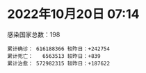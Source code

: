 
# 2022年10月20日 07:14
感染国家总数：198
```
累计确诊： 616188366 较昨日：+242754
累计死亡：   6563513 较昨日：+839
累计治愈： 572982315 较昨日：+187622
```
<div id="main" style="width:100%;height:800px;margin-bottom:10px;"></div>
<div id="second" style="width:100%;height:1000px;margin-bottom:10px;"></div>
<div id="third" style="width:100%;height:1000px;margin-bottom:10px;"></div>
<div id="last" style="width:100%;height:3000px;"></div>

<script>
import * as echarts from "echarts";
export default {
  mounted () {
    this.chart = echarts.init(document.getElementById("main"), "dark")
    this.secondChart = echarts.init(document.getElementById("second"), "dark")
    this.thirdChart = echarts.init(document.getElementById("third"), "dark")
    this.lastChart = echarts.init(document.getElementById("last"), "dark")
    var option = {
      tooltip: { trigger: "axis", axisPointer: { type: "shadow" } },
      legend: {},
      grid: { left: "3%", right: "4%", bottom: "3%", containLabel: true },
      xAxis: { type: "value" },
      yAxis: {
        type: "category", data: ["意大利","英国","韩国","巴西","德国","法国","印度","美国",]
      },
      series: [
        { name: "新增确诊", type: "bar", stack: "total", label: { show: true }, emphasis: { focus: "series" }, data: [41703,117,0,0,0,63031,1540,27373,] }, 
        { name: "累计确诊", type: "bar", stack: "total", label: { show: true }, emphasis: { focus: "series" }, data: [23214073,24021913,25194177,34805068,34888963,36418725,44635916,98935120,] }, 
        { name: "新增死亡", type: "bar", stack: "total", label: { show: true }, emphasis: { focus: "series" }, data: [81,0,0,0,0,106,0,251,] }, 
        { name: "累计死亡", type: "bar", stack: "total", label: { show: true }, emphasis: { focus: "series" }, data: [178275,208678,28899,687376,151877,156187,528923,1091337,] }, 
        { name: "累计治愈", type: "bar", stack: "total", label: { show: true }, emphasis: { focus: "series" }, data: [22493006,24692,24767158,33953433,33103000,35186869,44079485,96320715,] },]
    }
    this.chart.setOption(option);
    var secondOption = {
      tooltip: { trigger: "axis", axisPointer: { type: "shadow" } },
      legend: {},
      grid: { left: "3%", right: "4%", bottom: "3%", containLabel: true },
      xAxis: { type: "value" },
      yAxis: {
        type: "category", data: ["墨西哥","伊朗","荷兰","阿根廷","澳大利亚","越南","西班牙","土耳其","俄罗斯","日本",]
      },
      series: [
        { name: "新增确诊", type: "bar", stack: "total", label: { show: true }, emphasis: { focus: "series" }, data: [0,345,0,0,0,1337,0,0,10656,43555,] }, 
        { name: "累计确诊", type: "bar", stack: "total", label: { show: true }, emphasis: { focus: "series" }, data: [7103339,7555355,8487703,9715464,10312818,11495231,13462593,16919638,21335087,21858528,] }, 
        { name: "新增死亡", type: "bar", stack: "total", label: { show: true }, emphasis: { focus: "series" }, data: [0,4,0,0,0,1,0,0,92,68,] }, 
        { name: "累计死亡", type: "bar", stack: "total", label: { show: true }, emphasis: { focus: "series" }, data: [330279,144531,22747,129970,15490,43159,114641,101203,389176,46014,] }, 
        { name: "累计治愈", type: "bar", stack: "total", label: { show: true }, emphasis: { focus: "series" }, data: [6376489,7329728,8384878,9578869,10216900,10599925,13257857,16815132,20659469,20455816,] },]
    }
    this.secondChart.setOption(secondOption);
    var thirdOption = {
      tooltip: { trigger: "axis", axisPointer: { type: "shadow" } },
      legend: {},
      grid: { left: "3%", right: "4%", bottom: "3%", containLabel: true },
      xAxis: { type: "value" },
      yAxis: {
        type: "category", data: ["泰国","智利","马来西亚","希腊","乌克兰","奥地利","葡萄牙","哥伦比亚","波兰","印度尼西亚",]
      },
      series: [
        { name: "新增确诊", type: "bar", stack: "total", label: { show: true }, emphasis: { focus: "series" }, data: [0,5743,2295,0,0,13711,0,0,1611,2390,] }, 
        { name: "累计确诊", type: "bar", stack: "total", label: { show: true }, emphasis: { focus: "series" }, data: [4687281,4690513,4872570,5026494,5177217,5369885,5509424,6308558,6330904,6462655,] }, 
        { name: "新增死亡", type: "bar", stack: "total", label: { show: true }, emphasis: { focus: "series" }, data: [0,4,3,0,0,10,0,0,42,16,] }, 
        { name: "累计死亡", type: "bar", stack: "total", label: { show: true }, emphasis: { focus: "series" }, data: [32882,61459,36429,33313,109206,20953,25125,141820,117973,158361,] }, 
        { name: "累计治愈", type: "bar", stack: "total", label: { show: true }, emphasis: { focus: "series" }, data: [4649509,4614151,4811810,4971140,5068011,5233582,5439840,6136591,5335940,6285790,] },]
    }
    this.thirdChart.setOption(thirdOption);
    var lastOption = {
      tooltip: { trigger: "axis", axisPointer: { type: "shadow" } },
      legend: {},
      grid: { left: "3%", right: "4%", bottom: "3%", containLabel: true },
      xAxis: { type: "value" },
      yAxis: {
        type: "category", data: ["朝鲜","西撒哈拉","蒙特塞拉特岛","梵蒂冈","红宝石公主号","钻石公主号","圣文森特岛","列支敦士登公国","安圭拉","圣多美和普林西比","特克斯和凯科斯群岛","圣基茨和尼维斯","乍得","塞拉利昂","利比里亚","科摩罗","几内亚比绍","安提瓜和巴布达","尼日尔","厄立特里亚","也门","冈比亚","摩纳哥","中非共和国","吉布提","多米尼克","萨摩亚","赤道几内亚","塔吉克斯坦","南苏丹","尼加拉瓜","格林纳达","直布罗陀","圣马力诺","布基纳法索","东帝汶","刚果（布）","索马里","贝宁","圣卢西亚","马里","海地","莱索托","巴哈马","几内亚","多哥","坦桑尼亚","毛里求斯","阿鲁巴","巴布亚新几内亚","安道尔","塞舌尔","加蓬","布隆迪","叙利亚","不丹","佛得角","毛里塔尼亚","苏丹","马达加斯加","斐济","伯利兹","圭亚那","斯威士兰","新喀里多尼亚","法属波利尼西亚","苏里南","科特迪瓦","马拉维","塞内加尔","刚果（金）","法属圭亚那","巴巴多斯","安哥拉","马耳他","喀麦隆","卢旺达","柬埔寨","波多黎各","牙买加","纳米比亚","乌干达","加纳","特立尼达和多巴哥","马尔代夫","阿富汗","萨尔瓦多","冰岛","吉尔吉斯斯坦","老挝","马提尼克岛","莫桑比克","文莱","乌兹别克斯坦","津巴布韦","尼日利亚","阿尔及利亚","黑山","卢森堡","博茨瓦纳","阿尔巴尼亚","赞比亚","肯尼亚","北马其顿","阿曼","波黑","亚美尼亚","洪都拉斯","卡塔尔","埃塞俄比亚","利比亚","埃及","委内瑞拉","摩尔多瓦","塞浦路斯","爱沙尼亚","巴勒斯坦","缅甸","多米尼加","科威特","斯里兰卡","巴林","巴拉圭","沙特阿拉伯","阿塞拜疆","拉脱维亚","蒙古国","乌拉圭","巴拿马","白俄罗斯","尼泊尔","厄瓜多尔","阿联酋","玻利维亚","古巴","哥斯达黎加","危地马拉","突尼斯","黎巴嫩","斯洛文尼亚","克罗地亚","立陶宛","摩洛哥","保加利亚","芬兰","哈萨克斯坦","挪威","巴基斯坦","爱尔兰","约旦","格鲁吉亚","新西兰","斯洛伐克","孟加拉国","新加坡","匈牙利","塞尔维亚","伊拉克","瑞典","丹麦","罗马尼亚","菲律宾","南非","捷克","秘鲁","瑞士","加拿大","比利时","以色列",]
      },
      series: [
        { name: "新增确诊", type: "bar", stack: "total", label: { show: true }, emphasis: { focus: "series" }, data: [0,0,0,0,0,0,0,0,0,0,0,0,0,0,0,0,0,0,0,0,0,0,62,0,0,0,0,0,0,0,0,0,0,0,0,0,0,0,0,0,1,0,0,0,0,0,0,0,0,0,0,0,0,38,0,0,0,31,0,0,0,0,0,0,34,0,0,0,3,0,0,0,0,0,31,0,0,0,0,0,0,0,0,0,0,0,0,0,0,0,0,0,0,0,0,0,2,73,0,0,28,0,31,34,0,40,0,0,560,15,0,0,0,623,0,0,0,515,0,0,10,312,0,247,65,918,0,0,0,0,42,0,312,0,3,0,0,0,832,1794,755,756,36,0,0,0,0,0,2076,0,0,0,379,300,8752,0,1318,0,0,1037,619,1288,424,2438,0,0,0,0,513,] }, 
        { name: "累计确诊", type: "bar", stack: "total", label: { show: true }, emphasis: { focus: "series" }, data: [1,10,11,29,620,712,2298,3026,3866,6263,6380,6541,7613,7752,7988,8481,8831,9106,9931,10182,11939,12508,14852,15151,15690,15760,15941,17117,17786,17823,18491,19536,20121,21363,21631,23288,24837,27223,27782,29550,32712,33764,34490,37334,37999,39261,39679,40548,42914,45264,46366,47141,48810,50372,57338,62248,62397,63194,63449,66687,68248,68926,71404,73436,74244,76706,81158,87602,88064,88630,92972,94073,103014,103131,115103,121652,132530,137976,151732,151931,169253,169396,170321,184261,185194,201503,201785,206134,206334,216116,222830,230370,234582,244421,257893,265937,270768,282052,297757,326344,332701,333644,338678,343756,398424,399584,444869,456886,463888,493818,507024,515645,545377,592476,593542,605443,620794,629376,647205,661333,670952,686629,717260,819570,822751,946092,984109,988527,989005,994037,1000275,1006922,1033770,1109085,1111263,1127602,1134249,1146044,1217831,1220889,1242909,1263538,1265301,1272015,1323455,1394355,1463668,1573490,1670377,1746997,1780691,1814890,1850339,2033419,2037947,2120543,2392745,2460868,2604866,3129677,3281666,3987316,4024553,4145936,4151044,4181255,4293273,4594338,4674578,] }, 
        { name: "新增死亡", type: "bar", stack: "total", label: { show: true }, emphasis: { focus: "series" }, data: [0,0,0,0,0,0,0,0,0,0,0,0,0,0,0,0,0,0,0,0,0,0,0,0,0,0,0,0,0,0,0,0,0,0,0,0,0,0,0,0,0,0,0,0,0,0,0,0,0,0,0,0,0,0,0,0,0,0,0,0,0,0,0,0,0,0,0,0,0,0,0,0,0,0,0,0,0,0,0,0,0,0,0,0,0,0,0,0,0,0,0,0,0,0,0,0,0,0,0,0,0,0,0,2,0,1,0,0,0,0,0,0,0,8,0,0,0,0,0,0,2,0,0,3,0,0,0,0,0,0,0,0,0,0,0,0,0,0,8,9,7,0,0,0,0,0,0,0,20,0,0,0,7,2,3,0,8,0,0,16,14,44,0,7,0,0,0,0,0,] }, 
        { name: "累计死亡", type: "bar", stack: "total", label: { show: true }, emphasis: { focus: "series" }, data: [1,1,1,0,10,13,12,59,12,77,36,46,193,126,294,161,176,146,312,103,2158,372,63,113,189,74,29,183,125,138,225,237,108,118,387,138,386,1361,163,404,742,857,706,833,456,288,845,1030,227,668,155,169,306,38,3163,21,410,995,4964,1410,878,687,1281,1422,314,649,1386,827,2683,1968,1444,410,560,1917,806,1935,1467,3056,2609,3320,4065,3628,1460,4235,308,7812,4230,213,2991,758,1047,2224,225,1637,5606,3155,6881,2784,1133,2790,3591,4017,5678,9556,4260,16161,8706,11007,683,7572,6437,24613,5820,11878,1189,2729,5404,19471,4384,2565,16772,1523,19596,9387,9935,6036,2179,7510,8506,7118,12018,35904,2347,22237,8530,8974,19859,29257,10696,6864,17046,9369,16280,37801,6242,13692,4153,30624,7972,14122,16900,3047,20530,29410,1654,47680,17162,25356,20407,7222,67145,63625,102246,41427,216877,14211,45689,32810,11728,] }, 
        { name: "累计治愈", type: "bar", stack: "total", label: { show: true }, emphasis: { focus: "series" }, data: [0,9,2,29,0,699,2233,2948,3849,6175,6321,6482,4874,4393,7682,8316,8310,8954,8890,10077,9124,12028,14706,14536,15427,15673,1605,16713,17264,17335,4225,19248,16579,20998,21143,23102,24006,13182,27464,29095,31870,31434,25980,36226,37073,38862,183,38894,42438,43982,46087,46446,48353,50151,54161,61564,61923,61934,57525,65267,66307,68215,70077,71973,73912,33500,49626,86720,84974,86548,83522,11254,102024,101155,113556,118616,131027,134860,129614,99392,164813,100431,168397,177081,163687,179884,179410,75685,196406,7660,0,228146,222140,241486,251904,259259,182373,278517,288991,322955,327524,329585,332837,333880,384669,377292,433602,132498,460494,472039,500547,442182,538948,504142,584124,524990,614946,597898,642571,657776,654131,682697,697361,806046,812407,928880,981096,980097,979570,985592,987529,969659,1012646,1062136,1102659,860711,1112851,983630,1087587,1187779,1221880,1240040,1248846,1223729,1289174,1379442,1458303,1538689,1654024,1731007,1637293,1798540,1825067,1975817,1937811,2036700,2346234,2435048,2560430,3109110,3204877,3900344,3912506,4087555,3930945,4050935,4180352,4482995,4657083,] },]
    }
    this.lastChart.setOption(lastOption);

    window.onresize = () => {
      this.chart.resize()
      this.secondChart.resize()
      this.thirdChart.resize()
      this.lastChart.resize()
    }
  }
};
</script>

|国家|新增确诊|累计确诊|新增死亡|累计死亡|累计治愈|
|:--:|---:|---:|---:|---:|---:|
|美国|27373|98935120|251|1091337|96320715|
|印度|1540|44635916|0|528923|44079485|
|法国|63031|36418725|106|156187|35186869|
|德国|0|34888963|0|151877|33103000|
|巴西|0|34805068|0|687376|33953433|
|韩国|0|25194177|0|28899|24767158|
|英国|117|24021913|0|208678|24692|
|意大利|41703|23214073|81|178275|22493006|
|日本|43555|21858528|68|46014|20455816|
|俄罗斯|10656|21335087|92|389176|20659469|
|土耳其|0|16919638|0|101203|16815132|
|西班牙|0|13462593|0|114641|13257857|
|越南|1337|11495231|1|43159|10599925|
|澳大利亚|0|10312818|0|15490|10216900|
|阿根廷|0|9715464|0|129970|9578869|
|荷兰|0|8487703|0|22747|8384878|
|伊朗|345|7555355|4|144531|7329728|
|墨西哥|0|7103339|0|330279|6376489|
|印度尼西亚|2390|6462655|16|158361|6285790|
|波兰|1611|6330904|42|117973|5335940|
|哥伦比亚|0|6308558|0|141820|6136591|
|葡萄牙|0|5509424|0|25125|5439840|
|奥地利|13711|5369885|10|20953|5233582|
|乌克兰|0|5177217|0|109206|5068011|
|希腊|0|5026494|0|33313|4971140|
|马来西亚|2295|4872570|3|36429|4811810|
|智利|5743|4690513|4|61459|4614151|
|泰国|0|4687281|0|32882|4649509|
|以色列|513|4674578|0|11728|4657083|
|比利时|0|4594338|0|32810|4482995|
|加拿大|0|4293273|0|45689|4180352|
|瑞士|0|4181255|0|14211|4050935|
|秘鲁|0|4151044|0|216877|3930945|
|捷克|2438|4145936|7|41427|4087555|
|南非|424|4024553|0|102246|3912506|
|菲律宾|1288|3987316|44|63625|3900344|
|罗马尼亚|619|3281666|14|67145|3204877|
|丹麦|1037|3129677|16|7222|3109110|
|瑞典|0|2604866|0|20407|2560430|
|伊拉克|0|2460868|0|25356|2435048|
|塞尔维亚|1318|2392745|8|17162|2346234|
|匈牙利|0|2120543|0|47680|2036700|
|新加坡|8752|2037947|3|1654|1937811|
|孟加拉国|300|2033419|2|29410|1975817|
|斯洛伐克|379|1850339|7|20530|1825067|
|新西兰|0|1814890|0|3047|1798540|
|格鲁吉亚|0|1780691|0|16900|1637293|
|约旦|0|1746997|0|14122|1731007|
|爱尔兰|2076|1670377|20|7972|1654024|
|巴基斯坦|0|1573490|0|30624|1538689|
|挪威|0|1463668|0|4153|1458303|
|哈萨克斯坦|0|1394355|0|13692|1379442|
|芬兰|0|1323455|0|6242|1289174|
|保加利亚|0|1272015|0|37801|1223729|
|摩洛哥|36|1265301|0|16280|1248846|
|立陶宛|756|1263538|0|9369|1240040|
|克罗地亚|755|1242909|7|17046|1221880|
|斯洛文尼亚|1794|1220889|9|6864|1187779|
|黎巴嫩|832|1217831|8|10696|1087587|
|突尼斯|0|1146044|0|29257|983630|
|危地马拉|0|1134249|0|19859|1112851|
|哥斯达黎加|0|1127602|0|8974|860711|
|古巴|3|1111263|0|8530|1102659|
|玻利维亚|0|1109085|0|22237|1062136|
|阿联酋|312|1033770|0|2347|1012646|
|厄瓜多尔|0|1006922|0|35904|969659|
|尼泊尔|42|1000275|0|12018|987529|
|白俄罗斯|0|994037|0|7118|985592|
|巴拿马|0|989005|0|8506|979570|
|乌拉圭|0|988527|0|7510|980097|
|蒙古国|0|984109|0|2179|981096|
|拉脱维亚|918|946092|0|6036|928880|
|阿塞拜疆|65|822751|0|9935|812407|
|沙特阿拉伯|247|819570|3|9387|806046|
|巴拉圭|0|717260|0|19596|697361|
|巴林|312|686629|0|1523|682697|
|斯里兰卡|10|670952|2|16772|654131|
|科威特|0|661333|0|2565|657776|
|多米尼加|0|647205|0|4384|642571|
|缅甸|515|629376|0|19471|597898|
|巴勒斯坦|0|620794|0|5404|614946|
|爱沙尼亚|0|605443|0|2729|524990|
|塞浦路斯|0|593542|0|1189|584124|
|摩尔多瓦|623|592476|8|11878|504142|
|委内瑞拉|0|545377|0|5820|538948|
|埃及|0|515645|0|24613|442182|
|利比亚|0|507024|0|6437|500547|
|埃塞俄比亚|15|493818|0|7572|472039|
|卡塔尔|560|463888|0|683|460494|
|洪都拉斯|0|456886|0|11007|132498|
|亚美尼亚|0|444869|0|8706|433602|
|波黑|40|399584|1|16161|377292|
|阿曼|0|398424|0|4260|384669|
|北马其顿|34|343756|2|9556|333880|
|肯尼亚|31|338678|0|5678|332837|
|赞比亚|0|333644|0|4017|329585|
|阿尔巴尼亚|28|332701|0|3591|327524|
|博茨瓦纳|0|326344|0|2790|322955|
|卢森堡|0|297757|0|1133|288991|
|黑山|73|282052|0|2784|278517|
|阿尔及利亚|2|270768|0|6881|182373|
|尼日利亚|0|265937|0|3155|259259|
|津巴布韦|0|257893|0|5606|251904|
|乌兹别克斯坦|0|244421|0|1637|241486|
|文莱|0|234582|0|225|222140|
|莫桑比克|0|230370|0|2224|228146|
|马提尼克岛|0|222830|0|1047|0|
|老挝|0|216116|0|758|7660|
|吉尔吉斯斯坦|0|206334|0|2991|196406|
|冰岛|0|206134|0|213|75685|
|萨尔瓦多|0|201785|0|4230|179410|
|阿富汗|0|201503|0|7812|179884|
|马尔代夫|0|185194|0|308|163687|
|特立尼达和多巴哥|0|184261|0|4235|177081|
|加纳|0|170321|0|1460|168397|
|乌干达|0|169396|0|3628|100431|
|纳米比亚|0|169253|0|4065|164813|
|牙买加|0|151931|0|3320|99392|
|波多黎各|0|151732|0|2609|129614|
|柬埔寨|0|137976|0|3056|134860|
|卢旺达|0|132530|0|1467|131027|
|喀麦隆|0|121652|0|1935|118616|
|马耳他|31|115103|0|806|113556|
|安哥拉|0|103131|0|1917|101155|
|巴巴多斯|0|103014|0|560|102024|
|法属圭亚那|0|94073|0|410|11254|
|刚果（金）|0|92972|0|1444|83522|
|塞内加尔|0|88630|0|1968|86548|
|马拉维|3|88064|0|2683|84974|
|科特迪瓦|0|87602|0|827|86720|
|苏里南|0|81158|0|1386|49626|
|法属波利尼西亚|0|76706|0|649|33500|
|新喀里多尼亚|34|74244|0|314|73912|
|斯威士兰|0|73436|0|1422|71973|
|圭亚那|0|71404|0|1281|70077|
|伯利兹|0|68926|0|687|68215|
|斐济|0|68248|0|878|66307|
|马达加斯加|0|66687|0|1410|65267|
|苏丹|0|63449|0|4964|57525|
|毛里塔尼亚|31|63194|0|995|61934|
|佛得角|0|62397|0|410|61923|
|不丹|0|62248|0|21|61564|
|叙利亚|0|57338|0|3163|54161|
|布隆迪|38|50372|0|38|50151|
|加蓬|0|48810|0|306|48353|
|塞舌尔|0|47141|0|169|46446|
|安道尔|0|46366|0|155|46087|
|巴布亚新几内亚|0|45264|0|668|43982|
|阿鲁巴|0|42914|0|227|42438|
|毛里求斯|0|40548|0|1030|38894|
|坦桑尼亚|0|39679|0|845|183|
|多哥|0|39261|0|288|38862|
|几内亚|0|37999|0|456|37073|
|巴哈马|0|37334|0|833|36226|
|莱索托|0|34490|0|706|25980|
|海地|0|33764|0|857|31434|
|马里|1|32712|0|742|31870|
|圣卢西亚|0|29550|0|404|29095|
|贝宁|0|27782|0|163|27464|
|索马里|0|27223|0|1361|13182|
|刚果（布）|0|24837|0|386|24006|
|东帝汶|0|23288|0|138|23102|
|布基纳法索|0|21631|0|387|21143|
|圣马力诺|0|21363|0|118|20998|
|直布罗陀|0|20121|0|108|16579|
|格林纳达|0|19536|0|237|19248|
|尼加拉瓜|0|18491|0|225|4225|
|南苏丹|0|17823|0|138|17335|
|塔吉克斯坦|0|17786|0|125|17264|
|赤道几内亚|0|17117|0|183|16713|
|萨摩亚|0|15941|0|29|1605|
|多米尼克|0|15760|0|74|15673|
|吉布提|0|15690|0|189|15427|
|中非共和国|0|15151|0|113|14536|
|摩纳哥|62|14852|0|63|14706|
|冈比亚|0|12508|0|372|12028|
|也门|0|11939|0|2158|9124|
|厄立特里亚|0|10182|0|103|10077|
|尼日尔|0|9931|0|312|8890|
|安提瓜和巴布达|0|9106|0|146|8954|
|几内亚比绍|0|8831|0|176|8310|
|科摩罗|0|8481|0|161|8316|
|利比里亚|0|7988|0|294|7682|
|塞拉利昂|0|7752|0|126|4393|
|乍得|0|7613|0|193|4874|
|圣基茨和尼维斯|0|6541|0|46|6482|
|特克斯和凯科斯群岛|0|6380|0|36|6321|
|圣多美和普林西比|0|6263|0|77|6175|
|安圭拉|0|3866|0|12|3849|
|列支敦士登公国|0|3026|0|59|2948|
|圣文森特岛|0|2298|0|12|2233|
|钻石公主号|0|712|0|13|699|
|红宝石公主号|0|620|0|10|0|
|梵蒂冈|0|29|0|0|29|
|蒙特塞拉特岛|0|11|0|1|2|
|西撒哈拉|0|10|0|1|9|
|朝鲜|0|1|0|1|0|

